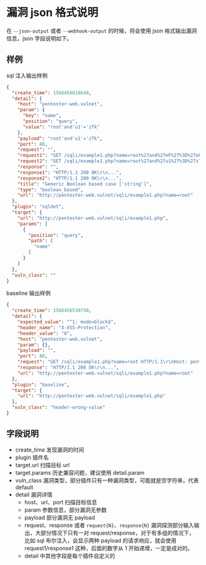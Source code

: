 # 漏洞 json 格式说明

在 `--json-output` 或者 `--webhook-output` 的时候，将会使用 json 格式输出漏洞信息，json 字段说明如下。

## 样例

sql 注入输出样例

```json
{
  "create_time": 1566456018640,
  "detail": {
    "host": "pentester-web.vulnet",
    "param": {
      "key": "name",
      "position": "query",
      "value": "root'and'u1'='zTk"
    },
    "payload": "root'and'u1'='zTk",
    "port": 80,
    "request": "",
    "request1": "GET /sqli/example1.php?name=root%27and%27eF%27%3D%27eF HTTP/1.1\r\nHost: pentester-web.vulnet\r\nUser-Agent: Mozilla/5.0 (Macintosh; Intel Mac OS X 10_14_4) AppleWebKit/537.36 (KHTML, like Gecko) Chrome/74.0.3729.169\r\nCookie: key=value\r\nAccept-Encoding: gzip\r\n\r\n",
    "request2": "GET /sqli/example1.php?name=root%27and%27u1%27%3D%27zTk HTTP/1.1\r\nHost: pentester-web.vulnet\r\nUser-Agent: Mozilla/5.0 (Macintosh; Intel Mac OS X 10_14_4) AppleWebKit/537.36 (KHTML, like Gecko) Chrome/74.0.3729.169\r\nCookie: key=value\r\nAccept-Encoding: gzip\r\n\r\n",
    "response": "",
    "response1": "HTTP/1.1 200 OK\r\n...",
    "response2": "HTTP/1.1 200 OK\r\n...",
    "title": "Generic Boolean based case ['string']",
    "type": "boolean_based",
    "url": "http://pentester-web.vulnet/sqli/example1.php?name=root"
  },
  "plugin": "sqldet",
  "target": {
    "url": "http://pentester-web.vulnet/sqli/example1.php",
    "params": [
      {
        "position": "query",
        "path": [
          "name"
        ]
      }
    ]
  },
  "vuln_class": ""
}

```

baseline 输出样例

```json
{
  "create_time": 1566456530730,
  "detail": {
    "expected_value": "^1; mode=block$",
    "header_name": "X-XSS-Protection",
    "header_value": "0",
    "host": "pentester-web.vulnet",
    "param": {},
    "payload": "",
    "port": 80,
    "request": "GET /sqli/example1.php?name=root HTTP/1.1\r\nHost: pentester-web.vulnet\r\nUser-Agent: Mozilla/5.0 (Macintosh; Intel Mac OS X 10_14_4) AppleWebKit/537.36 (KHTML, like Gecko) Chrome/74.0.3729.169\r\nCookie: key=value\r\nAccept-Encoding: gzip\r\n\r\n",
    "response": "HTTP/1.1 200 OK\r\n...",
    "url": "http://pentester-web.vulnet/sqli/example1.php?name=root"
  },
  "plugin": "baseline",
  "target": {
    "url": "http://pentester-web.vulnet/sqli/example1.php"
  },
  "vuln_class": "header-wrong-value"
}
```

## 字段说明

 - create_time 发现漏洞的时间
 - plugin 插件名
 - target.url 扫描目标 url
 - target.params 历史兼容问题，建议使用 detail.param
 - vuln_class 漏洞类型，部分插件只有一种漏洞类型，可能就是空字符串，代表 default
 - detail 漏洞详情
   - host、url、port 扫描目标信息
   - param 参数信息，部分漏洞无参数
   - payload 部分漏洞无 payload
   - request、response 或者 `request{N}`、`response{N}` 漏洞探测部分输入输出，大部分情况下只有一对 request/response，对于有多组的情况下，比如 sql 布尔注入，会显示两种 payload 的请求响应，就会使用 request1/response1 这种，后面的数字从 1 开始递增，一定是成对的。
   - detail 中其他字段是每个插件自定义的


